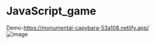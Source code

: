 # JavaScript_game <br>
Demo-https://monumental-capybara-53a108.netlify.app/<br>
![image](https://github.com/MahsumaRezai/JavaScript_game/assets/110189253/d5283765-c31f-4c02-871e-861b681ceed5)
